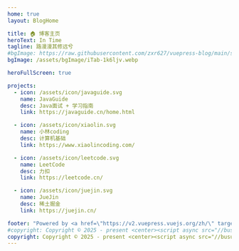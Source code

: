 ```yaml
---
home: true
layout: BlogHome

title: 🏠️ 博客主页
heroText: In Time
tagline: 路漫漫其修远兮
#bgImage: https://raw.githubusercontent.com/zxr627/vuepress-blog/main/src/.vuepress/public/assets/bgImage/iTab-1k6ljv.webp
bgImage: /assets/bgImage/iTab-1k6ljv.webp

heroFullScreen: true

projects:
  - icon: /assets/icon/javaguide.svg
    name: JavaGuide
    desc: Java面试 + 学习指南
    link: https://javaguide.cn/home.html

  - icon: /assets/icon/xiaolin.svg
    name: 小林coding
    desc: 计算机基础
    link: https://www.xiaolincoding.com/

  - icon: /assets/icon/leetcode.svg
    name: LeetCode
    desc: 力扣
    link: https://leetcode.cn/

  - icon: /assets/icon/juejin.svg
    name: JueJin
    desc: 稀土掘金
    link: https://juejin.cn/

footer: "Powered by <a href=\"https://v2.vuepress.vuejs.org/zh/\" target=\"_blank\"> VuePress </a> | Theme <a href=\"https://theme-hope.vuejs.press/zh/\" target=\"_blank\"> Hope </a> "
#copyright: Copyright © 2025 - present <center><script async src="//busuanzi.ibruce.info/busuanzi/2.3/busuanzi.pure.mini.js"></script><span id="busuanzi_container_site_pv" style='display:none'>本站总访问量 <span id="busuanzi_value_site_pv"></span> 次 </span> <span id="busuanzi_container_site_uv" style='display:none'> | 本站访客数 <span id="busuanzi_value_site_uv"></span> 人次 <span id="busuanzi_container_page_pv" style='display:none'> | 本文总阅读量 <span id="busuanzi_value_page_pv"></span> 次</center>
copyright: Copyright © 2025 - present <center><script async src="//busuanzi.ibruce.info/busuanzi/2.3/busuanzi.pure.mini.js"></script></center>
---
```

